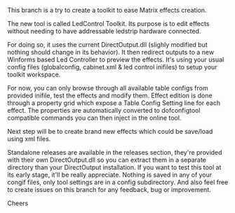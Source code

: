 This branch is a try to create a toolkit to ease Matrix effects creation.

The new tool is called LedControl Toolkit.
Its purpose is to edit effects without needing to have addressable ledstrip hardware connected.

For doing so, it uses the current DirectOutput.dll (slighly modified but nothing should change in its behavior).
It then redirect outputs to a new Winforms based Led Controller to preview the effects.
It's using your usual config files (globalconfig, cabinet.xml & led control inifiles) to setup your toolkit workspace.

For now, you can only browse through all available table configs from provided inifile, test the effects and modify them.
Effect edition is done through a property grid which expose a Table Config Setting line for each effect.
The properties are automatically converted to dofconfigtool compatible commands you can then inject in the online tool.

Next step will be to create brand new effects which could be save/load using xml files.

Standalone releases are available in the releases section, they're provided with their own DirectOutput.dll so you can extract them in a separate directory than your DirectOutput installation. 
If you want to test this tool at its early stage, it'll be really appreciate.
Nothing is saved in any of your congif files, only tool settings are in a config subdirectory.
And also feel free to create issues on this branch for any feedback, bug or improvement.

Cheers
